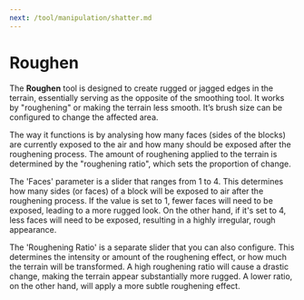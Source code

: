 ```yaml
---
next: /tool/manipulation/shatter.md
---
```


# Roughen

The **Roughen** tool is designed to create rugged or jagged edges in the terrain, essentially serving as the opposite of the smoothing tool. It works by "roughening" or making the terrain less smooth. It’s brush size can be configured to change the affected area.

The way it functions is by analysing how many faces (sides of the blocks) are currently exposed to the air and how many should be exposed after the roughening process. The amount of roughening applied to the terrain is determined by the "roughening ratio", which sets the proportion of change.

The 'Faces' parameter is a slider that ranges from 1 to 4. This determines how many sides (or faces) of a block will be exposed to air after the roughening process. If the value is set to 1, fewer faces will need to be exposed, leading to a more rugged look. On the other hand, if it's set to 4, less faces will need to be exposed, resulting in a highly irregular, rough appearance.

The 'Roughening Ratio' is a separate slider that you can also configure. This determines the intensity or amount of the roughening effect, or how much the terrain will be transformed. A high roughening ratio will cause a drastic change, making the terrain appear substantially more rugged. A lower ratio, on the other hand, will apply a more subtle roughening effect.
